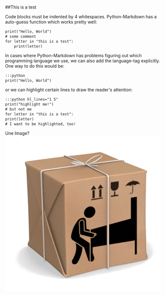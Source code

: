 ##This is a test

Code blocks must be indented by 4 whitespaces.
Python-Markdown has a auto-guess function which works
pretty well:

    print("Hello, World")
    # some comment
    for letter in "this is a test":
        print(letter)

In cases where Python-Markdown has problems figuring out which
programming language we use, we can also add the language-tag
explicitly. One way to do this would be:


    :::python
    print("Hello, World")

or we can highlight certain lines to
draw the reader's attention:

    

    :::python hl_lines="1 5"
    print("highlight me!")
    # but not me
    for letter in "this is a test":
    print(letter)
    # I want to be highlighted, too!
    
Une Image?
![alt text](../images/tablePackager.png "table Packager")